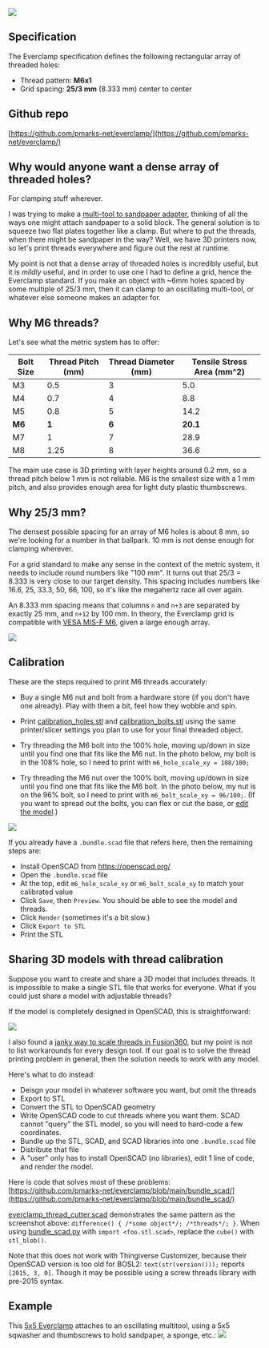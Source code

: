 ![](media/everclamp_logo.png)

## Specification

The Everclamp specification defines the following rectangular array of threaded holes:

- Thread pattern: **M6x1**
- Grid spacing: **25/3 mm** (8.333 mm) center to center

## Github repo

[https://github.com/pmarks-net/everclamp/](https://github.com/pmarks-net/everclamp/)

## Why would anyone want a dense array of threaded holes?

For clamping stuff wherever.

I was trying to make a [multi-tool to sandpaper adapter](https://www.thingiverse.com/thing:6083263), thinking of all the ways one might attach sandpaper to a solid block.  The general solution is to squeeze two flat plates together like a clamp.  But where to put the threads, when there might be sandpaper in the way?  Well, we have 3D printers now, so let's print threads everywhere and figure out the rest at runtime.

My point is not that a dense array of threaded holes is incredibly useful, but it is *mildly* useful, and in order to use one I had to define a grid, hence the Everclamp standard.  If you make an object with ~6mm holes spaced by some multiple of 25/3 mm, then it can clamp to an oscillating multi-tool, or whatever else someone makes an adapter for.

## Why M6 threads?

Let's see what the metric system has to offer:

| Bolt Size | Thread Pitch (mm) | Thread Diameter (mm) | Tensile Stress Area (mm^2)|
|-----------|-------------------|----------------------|---------------------|
| M3        | 0.5               | 3                    | 5.0                 |
| M4        | 0.7               | 4                    | 8.8                 |
| M5        | 0.8               | 5                    | 14.2                |
| **M6**    | **1**             | **6**                | **20.1**            |
| M7        | 1                 | 7                    | 28.9                |
| M8        | 1.25              | 8                    | 36.6                |

The main use case is 3D printing with layer heights around 0.2 mm, so a thread pitch below 1 mm is not reliable.  M6 is the smallest size with a 1 mm pitch, and also provides enough area for light duty plastic thumbscrews.

## Why 25/3 mm?

The densest possible spacing for an array of M6 holes is about 8 mm, so we're looking for a number in that ballpark.  10 mm is not dense enough for clamping wherever.

For a grid standard to make any sense in the context of the metric system, it needs to include round numbers like "100 mm".  It turns out that 25/3 = 8.333 is very close to our target density.  This spacing includes numbers like 16.6, 25, 33.3, 50, 66, 100, so it's like the megahertz race all over again.

An 8.333 mm spacing means that columns `n` and `n+3` are separated by exactly 25 mm, and `n+12` by 100 mm.  In theory, the Everclamp grid is compatible with [VESA MIS-F M6](https://en.wikipedia.org/wiki/Flat_Display_Mounting_Interface#Variants), given a large enough array.

![](media/everclamp5x5.jpg)

## Calibration

These are the steps required to print M6 threads accurately:

- Buy a single M6 nut and bolt from a hardware store (if you don't have one already).  Play with them a bit, feel how they wobble and spin.

- Print [calibration_holes.stl](https://github.com/pmarks-net/everclamp/blob/main/calibration_holes.stl) and [calibration_bolts.stl](https://github.com/pmarks-net/everclamp/blob/main/calibration_bolts.stl) using the same printer/slicer settings you plan to use for your final threaded object.

- Try threading the M6 bolt into the 100% hole, moving up/down in size until you find one that fits like the M6 nut.  In the photo below, my bolt is in the 108% hole, so I need to print with `m6_hole_scale_xy = 108/100;`

- Try threading the M6 nut over the 100% bolt, moving up/down in size until you find one that fits like the M6 bolt.  In the photo below, my nut is on the 96% bolt, so I need to print with `m6_bolt_scale_xy = 96/100;`.  (If you want to spread out the bolts, you can flex or cut the base, or [edit the model](https://github.com/pmarks-net/everclamp/blob/main/calibration_bolts.scad).)

![](media/calibration_arrays.jpg)

If you already have a `.bundle.scad` file that refers here, then the remaining steps are:

- Install OpenSCAD from https://openscad.org/
- Open the `.bundle.scad` file
- At the top, edit `m6_hole_scale_xy` or `m6_bolt_scale_xy` to match your calibrated value
- Click `Save`, then `Preview`.  You should be able to see the model and threads.
- Click `Render` (sometimes it's a bit slow.)
- Click `Export to STL`
- Print the STL

## Sharing 3D models with thread calibration

Suppose you want to create and share a 3D model that includes threads. It is impossible to make a single STL file that works for everyone.  What if you could just share a model with adjustable threads?

If the model is completely designed in OpenSCAD, this is straightforward:

![](media/openscad_hole.png)

I also found a [janky way to scale threads in Fusion360](fusion360), but my point is not to list workarounds for every design tool. If our goal is to solve the thread printing problem in general, then the solution needs to work with any model.

Here's what to do instead:

- Deisgn your model in whatever software you want, but omit the threads
- Export to STL
- Convert the STL to OpenSCAD geometry
- Write OpenSCAD code to cut threads where you want them.  SCAD cannot "query" the STL model, so you will need to hard-code a few coordinates.
- Bundle up the STL, SCAD, and SCAD libraries into one `.bundle.scad` file
- Distribute that file
- A "user" only has to install OpenSCAD (no libraries), edit 1 line of code, and render the model.

Here is code that solves most of these problems: [https://github.com/pmarks-net/everclamp/blob/main/bundle_scad/](https://github.com/pmarks-net/everclamp/blob/main/bundle_scad/)

[everclamp_thread_cutter.scad](https://github.com/pmarks-net/everclamp/blob/main/bundle_scad/everclamp_thread_cutter.scad) demonstrates the same pattern as the screenshot above: `difference() { /*some object*/; /*threads*/; }`.  When using [bundle_scad.py](https://github.com/pmarks-net/everclamp/blob/main/bundle_scad/bundle_scad.py) with `import <foo.stl.scad>`, replace the `cube()` with `stl_blob()`.

Note that this does not work with Thingiverse Customizer, because their OpenSCAD version is too old for BOSL2: `text(str(version()));` reports `[2015, 3, 0]`. Though it may be possible using a screw threads library with pre-2015 syntax.
## Example

This [5x5 Everclamp](https://www.thingiverse.com/thing:6083263) attaches to an oscillating multitool, using a 5x5 sqwasher and thumbscrews to hold sandpaper, a sponge, etc.:
![](media/multitool_sandpaper.jpg)
